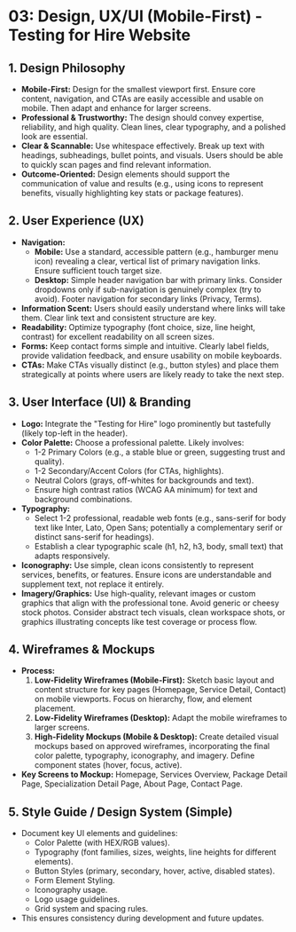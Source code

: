 # 03: Design, UX/UI (Mobile-First) - Testing for Hire Website

## 1. Design Philosophy

- **Mobile-First:** Design for the smallest viewport first. Ensure core content, navigation, and CTAs are easily accessible and usable on mobile. Then adapt and enhance for larger screens.
- **Professional & Trustworthy:** The design should convey expertise, reliability, and high quality. Clean lines, clear typography, and a polished look are essential.
- **Clear & Scannable:** Use whitespace effectively. Break up text with headings, subheadings, bullet points, and visuals. Users should be able to quickly scan pages and find relevant information.
- **Outcome-Oriented:** Design elements should support the communication of value and results (e.g., using icons to represent benefits, visually highlighting key stats or package features).

## 2. User Experience (UX)

- **Navigation:**
  - **Mobile:** Use a standard, accessible pattern (e.g., hamburger menu icon) revealing a clear, vertical list of primary navigation links. Ensure sufficient touch target size.
  - **Desktop:** Simple header navigation bar with primary links. Consider dropdowns only if sub-navigation is genuinely complex (try to avoid). Footer navigation for secondary links (Privacy, Terms).
- **Information Scent:** Users should easily understand where links will take them. Clear link text and consistent structure are key.
- **Readability:** Optimize typography (font choice, size, line height, contrast) for excellent readability on all screen sizes.
- **Forms:** Keep contact forms simple and intuitive. Clearly label fields, provide validation feedback, and ensure usability on mobile keyboards.
- **CTAs:** Make CTAs visually distinct (e.g., button styles) and place them strategically at points where users are likely ready to take the next step.

## 3. User Interface (UI) & Branding

- **Logo:** Integrate the "Testing for Hire" logo prominently but tastefully (likely top-left in the header).
- **Color Palette:** Choose a professional palette. Likely involves:
  - 1-2 Primary Colors (e.g., a stable blue or green, suggesting trust and quality).
  - 1-2 Secondary/Accent Colors (for CTAs, highlights).
  - Neutral Colors (grays, off-whites for backgrounds and text).
  - Ensure high contrast ratios (WCAG AA minimum) for text and background combinations.
- **Typography:**
  - Select 1-2 professional, readable web fonts (e.g., sans-serif for body text like Inter, Lato, Open Sans; potentially a complementary serif or distinct sans-serif for headings).
  - Establish a clear typographic scale (h1, h2, h3, body, small text) that adapts responsively.
- **Iconography:** Use simple, clean icons consistently to represent services, benefits, or features. Ensure icons are understandable and supplement text, not replace it entirely.
- **Imagery/Graphics:** Use high-quality, relevant images or custom graphics that align with the professional tone. Avoid generic or cheesy stock photos. Consider abstract tech visuals, clean workspace shots, or graphics illustrating concepts like test coverage or process flow.

## 4. Wireframes & Mockups

- **Process:**
  1.  **Low-Fidelity Wireframes (Mobile-First):** Sketch basic layout and content structure for key pages (Homepage, Service Detail, Contact) on mobile viewports. Focus on hierarchy, flow, and element placement.
  2.  **Low-Fidelity Wireframes (Desktop):** Adapt the mobile wireframes to larger screens.
  3.  **High-Fidelity Mockups (Mobile & Desktop):** Create detailed visual mockups based on approved wireframes, incorporating the final color palette, typography, iconography, and imagery. Define component states (hover, focus, active).
- **Key Screens to Mockup:** Homepage, Services Overview, Package Detail Page, Specialization Detail Page, About Page, Contact Page.

## 5. Style Guide / Design System (Simple)

- Document key UI elements and guidelines:
  - Color Palette (with HEX/RGB values).
  - Typography (font families, sizes, weights, line heights for different elements).
  - Button Styles (primary, secondary, hover, active, disabled states).
  - Form Element Styling.
  - Iconography usage.
  - Logo usage guidelines.
  - Grid system and spacing rules.
- This ensures consistency during development and future updates.
